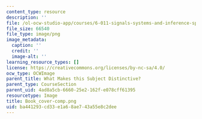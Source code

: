 ```yaml
---
content_type: resource
description: ''
file: /ol-ocw-studio-app/courses/6-011-signals-systems-and-inference-spring-2018/ba441293cd33e1a68ae743a55e8c2dee_Book_cover-comp.png
file_size: 66540
file_type: image/png
image_metadata:
  caption: ''
  credit: ''
  image-alt: ''
learning_resource_types: []
license: https://creativecommons.org/licenses/by-nc-sa/4.0/
ocw_type: OCWImage
parent_title: What Makes this Subject Distinctive?
parent_type: CourseSection
parent_uid: 4ad8a5cb-6660-25e2-162f-e078cff61395
resourcetype: Image
title: Book_cover-comp.png
uid: ba441293-cd33-e1a6-8ae7-43a55e8c2dee
---
```

